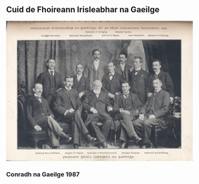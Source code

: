 ##  Cuid de Fhoireann Irisleabhar na Gaeilge

![alt text](/pic/foirn-IG.jpg)

### Conradh na Gaeilge 1987

